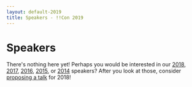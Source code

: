 ```yaml
---
layout: default-2019
title: Speakers - !!Con 2019
---
```


# Speakers

There's nothing here yet!  Perhaps you would be interested in our [2018](2018/speakers.html), [2017](2017/speakers.html), [2016](2016/speakers.html), [2015](2015/speakers.html), or [2014](2014/speakers.html) speakers?  After you look at those, consider [proposing a talk](give-a-talk.html) for 2018!